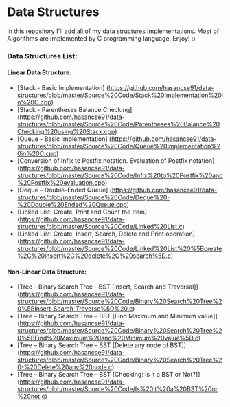 ﻿# Data Structures

In this repository I'll add all of my data structures implementations. Most of Algorithms are implemented by C programming language.
Enjoy! :)

### **Data Structures List:**

#### Linear Data Structure:
- [Stack - Basic Implementation] (https://github.com/hasancse91/data-structures/blob/master/Source%20Code/Stack%20Implementation%20in%20C.cpp)
- [Stack - Parentheses Balance Checking] (https://github.com/hasancse91/data-structures/blob/master/Source%20Code/Parentheses%20Balance%20Checking%20using%20Stack.cpp)
- [Queue - Basic Implementation] (https://github.com/hasancse91/data-structures/blob/master/Source%20Code/Queue%20Implementation%20in%20C.cpp)
- [Conversion of Infix to Postfix notation. Evaluation of Postfix notation] (https://github.com/hasancse91/data-structures/blob/master/Source%20Code/Infix%20to%20Postfix%20and%20Postfix%20evaluation.cpp)
- [Deque – Double-Ended Queue] (https://github.com/hasancse91/data-structures/blob/master/Source%20Code/Deque%20-%20Double%20Ended%20Queue.cpp)
- [Linked List: Create, Print and Count the Item] (https://github.com/hasancse91/data-structures/blob/master/Source%20Code/Linked%20List.c)
- [Linked List: Create, Insert, Search, Delete and Print operation] (https://github.com/hasancse91/data-structures/blob/master/Source%20Code/Linked%20List%20%5Bcreate%2C%20insert%2C%20delete%2C%20search%5D.c)

#### Non-Linear Data Structure:
- [Tree - Binary Search Tree - BST [Insert, Search and Traversal]] (https://github.com/hasancse91/data-structures/blob/master/Source%20Code/Binary%20Search%20Tree%20%5BInsert-Search-Traverse%5D%20.c)
- [Tree – Binary Search Tree – BST [Find Maximum and Minimum value]] (https://github.com/hasancse91/data-structures/blob/master/Source%20Code/Binary%20Search%20Tree%20%5BFind%20Maximum%20and%20Minimum%20value%5D.c)
- [Tree – Binary Search Tree – BST [Delete any node of BST]] (https://github.com/hasancse91/data-structures/blob/master/Source%20Code/Binary%20Search%20Tree%20-%20Delete%20any%20node.c)
- [Tree – Binary Search Tree – BST [Checking: Is it a BST or Not?]] (https://github.com/hasancse91/data-structures/blob/master/Source%20Code/Is%20it%20a%20BST%20or%20not.c)
